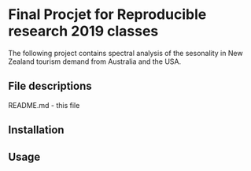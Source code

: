 # Final Procjet for Reproducible research 2019 classes 

The following project contains spectral analysis of the sesonality in New Zealand tourism demand from Australia and the USA. 

## File descriptions

README.md - this file

## Installation

## Usage
